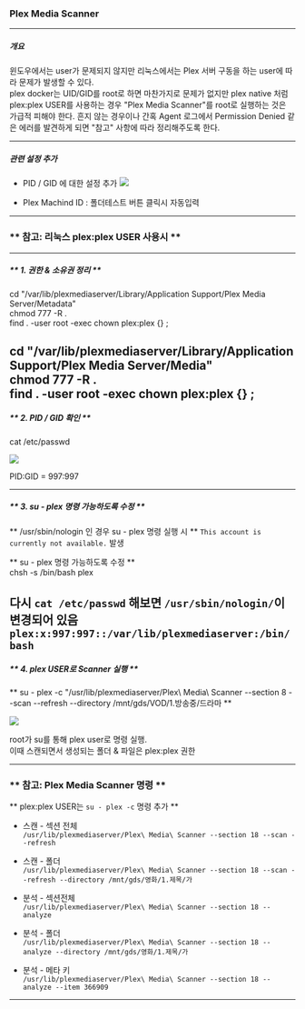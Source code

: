 

### Plex Media Scanner
----

##### 개요


 윈도우에서는 user가 문제되지 않지만 리눅스에서는 Plex 서버 구동을 하는 user에 따라 문제가 발생할 수 있다.  
 plex docker는 UID/GID를 root로 하면 마찬가지로 문제가 없지만 plex native 처럼 plex:plex USER를 사용하는 경우 "Plex Media Scanner"를 root로 실행하는 것은 가급적 피해야 한다.
 흔지 않는 경우이나 간혹 Agent 로그에서 Permission Denied 같은 에러를 발견하게 되면 "참고" 사항에 따라 정리해주도록 한다.

----
##### 관련 설정 추가

  * PID / GID 에 대한 설정 추가
    ![](https://media.discordapp.net/attachments/631112094015815681/902642292748349460/unknown.png)
 
  * Plex Machind ID : 폴더테스트 버튼 클릭시 자동입력

  
  
  
  



----
### ** 참고: 리눅스 plex:plex USER 사용시 **
----
##### ** 1. 권한 & 소유권 정리 **

cd "/var/lib/plexmediaserver/Library/Application Support/Plex Media Server/Metadata"  
chmod 777 -R .  
find . -user root -exec chown plex:plex {} \;  

cd "/var/lib/plexmediaserver/Library/Application Support/Plex Media Server/Media"  
chmod 777 -R .  
find . -user root -exec chown plex:plex {} \;  
----
##### ** 2. PID / GID 확인 **

cat /etc/passwd

![](https://media.discordapp.net/attachments/631112094015815681/902457156580810752/unknown.png)

PID:GID = 997:997 

----
##### ** 3. su - plex 명령 가능하도록 수정 **

** /usr/sbin/nologin 인 경우 su - plex 명령 실행 시 ** `This account is currently not available.` 발생

** su - plex 명령 가능하도록 수정 **   
chsh -s /bin/bash plex

다시 `cat /etc/passwd` 해보면 `/usr/sbin/nologin/`이 변경되어 있음  
`plex:x:997:997::/var/lib/plexmediaserver:/bin/bash`
----
##### ** 4. plex USER로 Scanner 실행 **
** su - plex -c "/usr/lib/plexmediaserver/Plex\ Media\ Scanner --section 8 --scan --refresh --directory /mnt/gds/VOD/1.방송중/드라마 **

![](https://media.discordapp.net/attachments/631112094015815681/902453631339597824/unknown.png?width=1596&height=42)

root가 su를 통해 plex user로 명령 실행.  
이때 스캔되면서 생성되는 폴더 & 파일은 plex:plex 권한

----
### ** 참고: Plex Media Scanner 명령 **
** plex:plex USER는 ```su - plex -c``` 명령 추가 **

 
  * 스캔 - 섹션 전체   
    `/usr/lib/plexmediaserver/Plex\ Media\ Scanner --section 18 --scan --refresh`

  * 스캔 - 폴더  
    `/usr/lib/plexmediaserver/Plex\ Media\ Scanner --section 18 --scan --refresh --directory /mnt/gds/영화/1.제목/가`

  * 분석 - 섹션전체  
    `/usr/lib/plexmediaserver/Plex\ Media\ Scanner --section 18 --analyze`

  * 분석 - 폴더  
    `/usr/lib/plexmediaserver/Plex\ Media\ Scanner --section 18 --analyze --directory /mnt/gds/영화/1.제목/가`

  * 분석 - 메타 키  
    `/usr/lib/plexmediaserver/Plex\ Media\ Scanner --section 18 --analyze --item 366909`
----
